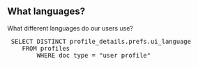 ## What languages?

What different languages do our users use?

<pre id="example">
 SELECT DISTINCT profile_details.prefs.ui_language 
 	FROM profiles
 		WHERE doc_type = "user_profile"
</pre>